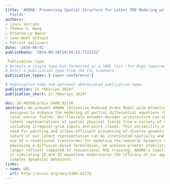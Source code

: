 ```yaml
---
title: 'AROMA: Preserving Spatial Structure for Latent PDE Modeling with Local Neural
  Fields'
authors:
- Louis Serrano
- Thomas X. Wang
- Etienne Le Naour
- Jean-Noël Vittaut
- Patrick Gallinari
date: '2024-06-01'
publishDate: '2024-09-28T18:10:52.772253Z'

 Publication type.
# Accepts a single type but formatted as a YAML list (for Hugo requirements).
# Enter a publication type from the CSL standard.
publication_types: ['paper-conference']

# Publication name and optional abbreviated publication name.
publication: In *Neurips 2024*
publication_short: In *Neurips 2024*

doi: 10.48550/arXiv.2406.02176
abstract: We present AROMA (Attentive Reduced Order Model with Attention), a framework
  designed to enhance the modeling of partial differential equations (PDEs) using
  local neural fields. Our flexible encoder-decoder architecture can obtain smooth
  latent representations of spatial physical fields from a variety of data types,
  including irregular-grid inputs and point clouds. This versatility eliminates the
  need for patching and allows efficient processing of diverse geometries. The sequential
  nature of our latent representation can be interpreted spatially and permits the
  use of a conditional transformer for modeling the temporal dynamics of PDEs. By
  employing a diffusion-based formulation, we achieve greater stability and enable
  longer rollouts compared to conventional MSE training. AROMA's superior performance
  in simulating 1D and 2D equations underscores the efficacy of our approach in capturing
  complex dynamical behaviors.
links:
- name: URL
  url: http://arxiv.org/abs/2406.02176
---
```

